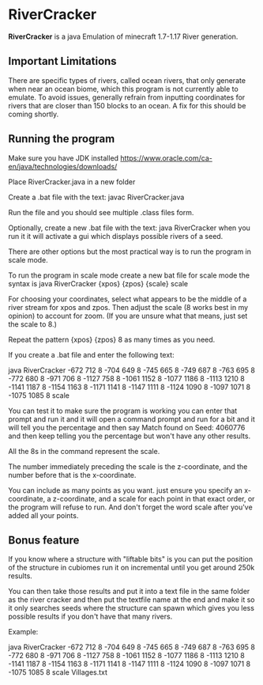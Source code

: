 # RiverCracker

**RiverCracker** is a java Emulation of minecraft 1.7-1.17 River generation.

## Important Limitations

There are specific types of rivers, called ocean rivers, that only generate when near an ocean biome, which this program is not currently able to emulate. To avoid issues, generally refrain from inputting coordinates for rivers that are closer than 150 blocks to an ocean. A fix for this should be coming shortly.


## Running the program

Make sure you have JDK installed https://www.oracle.com/ca-en/java/technologies/downloads/

Place RiverCracker.java in a new folder

Create a .bat file with the text: javac RiverCracker.java

Run the file and you should see multiple .class files form.

Optionally, create a new .bat file with the text: java RiverCracker when you run it it will activate a gui which displays possible rivers of a seed.

There are other options but the most practical way is to run the program in scale mode.

To run the program in scale mode create a new bat file for scale mode the syntax is java RiverCracker {xpos} {zpos} {scale} scale

For choosing your coordinates, select what appears to be the middle of a river stream for xpos and zpos. Then adjust the scale (8 works best in my opinion) to account for zoom. (If you are unsure what that means, just set the scale to 8.)

Repeat the pattern {xpos} {zpos} 8 as many times as you need.

If you create a .bat file and enter the following text:

java RiverCracker -672 712 8 -704 649 8 -745 665 8 -749 687 8 -763 695 8 -772 680 8 -971 706 8 -1127 758 8 -1061 1152 8 -1077 1186 8 -1113 1210 8 -1141 1187 8 -1154 1163 8 -1171 1141 8 -1147 1111 8 -1124 1090 8 -1097 1071 8 -1075 1085 8 scale

You can test it to make sure the program is working you can enter that prompt and run it and it will open a command prompt and run for a bit and it will tell you the percentage and then say Match found on Seed: 4060776 and then keep telling you the percentage but won't have any other results.

All the 8s in the command represent the scale.

The number immediately preceding the scale is the z-coordinate, and the number before that is the x-coordinate.

You can include as many points as you want. just ensure you specify an x-coordinate, a z-coordinate, and a scale for each point in that exact order, or the program will refuse to run. And don't forget the word scale after you've added all your points.

## Bonus feature

If you know where a structure with "liftable bits" is you can put the position of the structure in cubiomes run it on incremental until you get around 250k results.

You can then take those results and put it into a text file in the same folder as the river cracker and then put the textfile name at the end and make it so it only searches seeds where the structure can spawn which gives you less possible results if you don't have that many rivers.

Example:

java RiverCracker -672 712 8 -704 649 8 -745 665 8 -749 687 8 -763 695 8 -772 680 8 -971 706 8 -1127 758 8 -1061 1152 8 -1077 1186 8 -1113 1210 8 -1141 1187 8 -1154 1163 8 -1171 1141 8 -1147 1111 8 -1124 1090 8 -1097 1071 8 -1075 1085 8 scale Villages.txt
